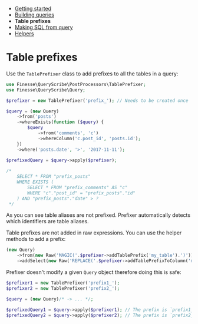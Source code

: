 * [Getting started](getting-started.md)
* [Building queries](building-queries.md)
* **Table prefixes**
* [Making SQL from query](making-sql.md)
* [Helpers](helpers.md)


# Table prefixes

Use the `TablePrefixer` class to add prefixes to all the tables in a query:

```php
use Finesse\QueryScribe\PostProcessors\TablePrefixer;
use Finesse\QueryScribe\Query;

$prefixer = new TablePrefixer('prefix_'); // Needs to be created once

$query = (new Query)
    ->from('posts')
    ->whereExists(function ($query) {
        $query
            ->from('comments', 'c')
            ->whereColumn('c.post_id', 'posts.id');
    })
    ->where('posts.date', '>', '2017-11-11');
    
$prefixedQuery = $query->apply($prefixer);

/*
    SELECT * FROM "prefix_posts" 
    WHERE EXISTS (
        SELECT * FROM "prefix_comments" AS "c" 
        WHERE "c"."post_id" = "prefix_posts"."id"
    ) AND "prefix_posts"."date" > ?
 */
```

As you can see table aliases are not prefixed. Prefixer automatically detects which identifiers are table aliases.

Table prefixes are not added in raw expressions. You can use the helper methods to add a prefix:

```php
(new Query)
    ->from(new Raw('MAGIC('.$prefixer->addTablePrefix('my_table').')'))
    ->addSelect(new Raw('REPLACE('.$prefixer->addTablePrefixToColumn('my_table.name').', ?, ?)', ['small', 'big']));
```

Prefixer doesn't modify a given `Query` object therefore doing this is safe:

```php
$prefixer1 = new TablePrefixer('prefix1_');
$prefixer2 = new TablePrefixer('prefix2_');

$query = (new Query)/* -> ... */;

$prefixedQuery1 = $query->apply($prefixer1); // The prefix is `prefix1_`
$prefixedQuery2 = $query->apply($prefixer2); // The prefix is `prefix2_`
```
